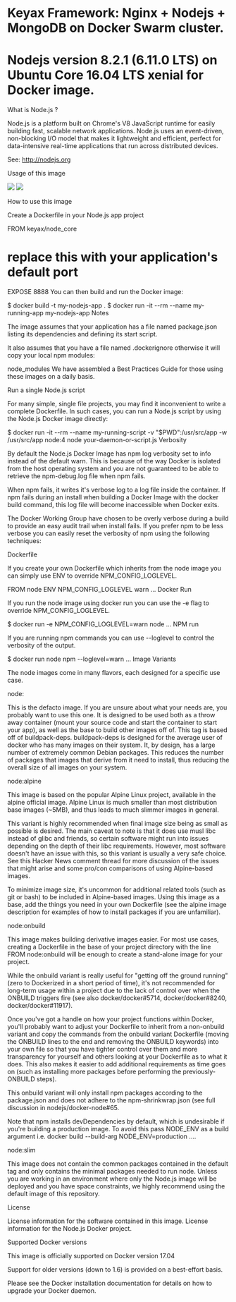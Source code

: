 # Keyax Framework: Nginx + Nodejs + MongoDB on Docker Swarm cluster.
# Nodejs version 8.2.1 (6.11.0 LTS) on Ubuntu Core 16.04 LTS xenial for Docker image.


What is Node.js  ?

Node.js is a platform built on Chrome's V8 JavaScript runtime for easily building fast, scalable network applications. Node.js uses an event-driven, non-blocking I/O model that makes it lightweight and efficient, perfect for data-intensive real-time applications that run across distributed devices.

See: http://nodejs.org

Usage of this image

[![](https://images.microbadger.com/badges/image/keyax/node_core.svg)](https://microbadger.com/images/keyax/node_core "Get your own image badge on microbadger.com")  [![](https://images.microbadger.com/badges/version/keyax/node_core.svg)](https://microbadger.com/images/keyax/node_core "Get your own version badge on microbadger.com")

How to use this image

Create a Dockerfile in your Node.js app project

FROM keyax/node_core
# replace this with your application's default port
EXPOSE 8888
You can then build and run the Docker image:

$ docker build -t my-nodejs-app .
$ docker run -it --rm --name my-running-app my-nodejs-app
Notes

The image assumes that your application has a file named package.json listing its dependencies and defining its start script.

It also assumes that you have a file named .dockerignore otherwise it will copy your local npm modules:

node_modules
We have assembled a Best Practices Guide for those using these images on a daily basis.

Run a single Node.js script

For many simple, single file projects, you may find it inconvenient to write a complete Dockerfile. In such cases, you can run a Node.js script by using the Node.js Docker image directly:

$ docker run -it --rm --name my-running-script -v "$PWD":/usr/src/app -w
/usr/src/app node:4 node your-daemon-or-script.js
Verbosity

By default the Node.js Docker Image has npm log verbosity set to info instead of the default warn. This is because of the way Docker is isolated from the host operating system and you are not guaranteed to be able to retrieve the npm-debug.log file when npm fails.

When npm fails, it writes it's verbose log to a log file inside the container. If npm fails during an install when building a Docker Image with the docker build command, this log file will become inaccessible when Docker exits.

The Docker Working Group have chosen to be overly verbose during a build to provide an easy audit trail when install fails. If you prefer npm to be less verbose you can easily reset the verbosity of npm using the following techniques:

Dockerfile

If you create your own Dockerfile which inherits from the node image you can simply use ENV to override NPM_CONFIG_LOGLEVEL.

FROM node
ENV NPM_CONFIG_LOGLEVEL warn
...
Docker Run

If you run the node image using docker run you can use the -e flag to override NPM_CONFIG_LOGLEVEL.

$ docker run -e NPM_CONFIG_LOGLEVEL=warn node ...
NPM run

If you are running npm commands you can use --loglevel to control the verbosity of the output.

$ docker run node npm --loglevel=warn ...
Image Variants

The node images come in many flavors, each designed for a specific use case.

node:<version>

This is the defacto image. If you are unsure about what your needs are, you probably want to use this one. It is designed to be used both as a throw away container (mount your source code and start the container to start your app), as well as the base to build other images off of. This tag is based off of buildpack-deps. buildpack-deps is designed for the average user of docker who has many images on their system. It, by design, has a large number of extremely common Debian packages. This reduces the number of packages that images that derive from it need to install, thus reducing the overall size of all images on your system.

node:alpine

This image is based on the popular Alpine Linux project, available in the alpine official image. Alpine Linux is much smaller than most distribution base images (~5MB), and thus leads to much slimmer images in general.

This variant is highly recommended when final image size being as small as possible is desired. The main caveat to note is that it does use musl libc instead of glibc and friends, so certain software might run into issues depending on the depth of their libc requirements. However, most software doesn't have an issue with this, so this variant is usually a very safe choice. See this Hacker News comment thread for more discussion of the issues that might arise and some pro/con comparisons of using Alpine-based images.

To minimize image size, it's uncommon for additional related tools (such as git or bash) to be included in Alpine-based images. Using this image as a base, add the things you need in your own Dockerfile (see the alpine image description for examples of how to install packages if you are unfamiliar).

node:onbuild

This image makes building derivative images easier. For most use cases, creating a Dockerfile in the base of your project directory with the line FROM node:onbuild will be enough to create a stand-alone image for your project.

While the onbuild variant is really useful for "getting off the ground running" (zero to Dockerized in a short period of time), it's not recommended for long-term usage within a project due to the lack of control over when the ONBUILD triggers fire (see also docker/docker#5714, docker/docker#8240, docker/docker#11917).

Once you've got a handle on how your project functions within Docker, you'll probably want to adjust your Dockerfile to inherit from a non-onbuild variant and copy the commands from the onbuild variant Dockerfile (moving the ONBUILD lines to the end and removing the ONBUILD keywords) into your own file so that you have tighter control over them and more transparency for yourself and others looking at your Dockerfile as to what it does. This also makes it easier to add additional requirements as time goes on (such as installing more packages before performing the previously-ONBUILD steps).

This onbuild variant will only install npm packages according to the package.json and does not adhere to the npm-shrinkwrap.json (see full discussion in nodejs/docker-node#65.

Note that npm installs devDependencies by default, which is undesirable if you're building a production image. To avoid this pass NODE_ENV as a build argument i.e. docker build --build-arg NODE_ENV=production ….

node:slim

This image does not contain the common packages contained in the default tag and only contains the minimal packages needed to run node. Unless you are working in an environment where only the Node.js image will be deployed and you have space constraints, we highly recommend using the default image of this repository.

License

License information for the software contained in this image. License information for the Node.js Docker project.

Supported Docker versions

This image is officially supported on Docker version 17.04

Support for older versions (down to 1.6) is provided on a best-effort basis.

Please see the Docker installation documentation for details on how to upgrade your Docker daemon.
